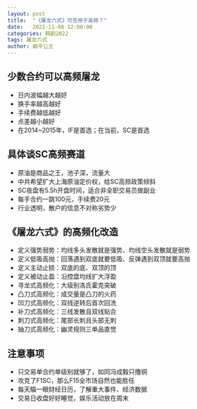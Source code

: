 ```yaml
---
layout: post
title:  "《屠龙六式》可否用于高频？"
date:   2022-11-08 12:00:00
categories: 韩剧2022
tags: 屠龙六式
author: 躺平公主
---
```


## 少数合约可以高频屠龙
* 日内波幅越大越好
* 换手率越高越好
* 手续费越低越好
* 点差越小越好
* 在2014~2015年，IF是首选；在当前，SC是首选

## 具体谈SC高频赛道
* 原油是商品之王，池子深，流量大
* 中共希望扩大上海原油定价权，给SC高频政策倾斜
* SC夜盘有5.5h开盘时间，适合非全职交易员做副业
* 每手合约一跳100元，手续费20元
* 行业透明，散户的信息不对称劣势少

## 《屠龙六式》的高频化改造
* 定义强势弱势：均线多头发散就是强势、均线空头发散就是弱势
* 定义低吸高抛：回落遇到双底就要低吸、反弹遇到双顶就要高抛
* 定义主动止损：双底的底、双顶的顶
* 定义被动止盈：沿控盘均线扩大浮盈
* 寻龙式高频化：大级别洛氏霍克突破
* 凸刀式高频化：成交量是凸刀的火药
* 凹刀式高频化：双线逆转后首次回洗
* 补刀式高频化：三线发散且双线贴合
* 刺刀式高频化：尾部长刺且头部无刺
* 抽刀式高频化：幽灵规则三单品直觉

## 注意事项
* 只交易单合约单级别就够了，如同冯成毅只撸铜
* 攻克了F1SC，那么F15全市场自然也能胜任
* 每天瞄一眼财经日历，了解重大事件、经济数据
* 交易日收盘好好睡觉，娱乐活动放在周末
